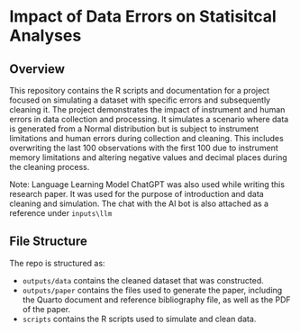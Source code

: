 # Impact of Data Errors on Statisitcal Analyses


## Overview

This repository contains the R scripts and documentation for a project focused on simulating a dataset with specific errors and subsequently cleaning it. The project demonstrates the impact of instrument and human errors in data collection and processing. It simulates a scenario where data is generated from a Normal distribution but is subject to instrument limitations and human errors during collection and cleaning. This includes overwriting the last 100 observations with the first 100 due to instrument memory limitations and altering negative values and decimal places during the cleaning process.

Note: Language Learning Model ChatGPT was also used while writing this research paper. It was used for the purpose of introduction and data cleaning and simulation. The chat with the AI bot is also attached as a reference under `inputs\llm`


## File Structure

The repo is structured as:

-   `outputs/data` contains the cleaned dataset that was constructed.
-   `outputs/paper` contains the files used to generate the paper, including the Quarto document and reference bibliography file, as well as the PDF of the paper. 
-   `scripts` contains the R scripts used to simulate and clean data.
